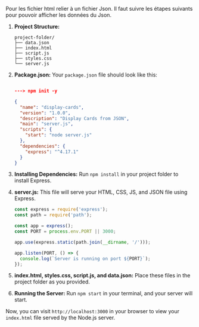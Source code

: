 Pour les fichier html relier à un fichier Json. Il faut suivre les étapes suivants pour pouvoir afficher les données du Json.

1. **Project Structure:**
   ```
   project-folder/
   ├── data.json
   ├── index.html
   ├── script.js
   ├── styles.css
   └── server.js
   ```

2. **Package.json:**
   Your `package.json` file should look like this:
   ```json

   ---> npm init -y

   {
     "name": "display-cards",
     "version": "1.0.0",
     "description": "Display Cards from JSON",
     "main": "server.js",
     "scripts": {
       "start": "node server.js"
     },
     "dependencies": {
       "express": "^4.17.1"
     }
   }
   ```

3. **Installing Dependencies:**
   Run `npm install` in your project folder to install Express.

4. **server.js:**
   This file will serve your HTML, CSS, JS, and JSON file using Express.
   ```javascript
   const express = require('express');
   const path = require('path');

   const app = express();
   const PORT = process.env.PORT || 3000;

   app.use(express.static(path.join(__dirname, '/')));

   app.listen(PORT, () => {
     console.log(`Server is running on port ${PORT}`);
   });
   ```

5. **index.html, styles.css, script.js, and data.json:**
   Place these files in the project folder as you provided.

6. **Running the Server:**
   Run `npm start` in your terminal, and your server will start.

Now, you can visit `http://localhost:3000` in your browser to view your `index.html` file served by the Node.js server.